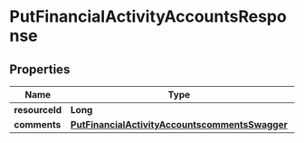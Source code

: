 
# PutFinancialActivityAccountsResponse

## Properties
Name | Type | Description | Notes
------------ | ------------- | ------------- | -------------
**resourceId** | **Long** |  |  [optional]
**comments** | [**PutFinancialActivityAccountscommentsSwagger**](PutFinancialActivityAccountscommentsSwagger.md) |  |  [optional]



